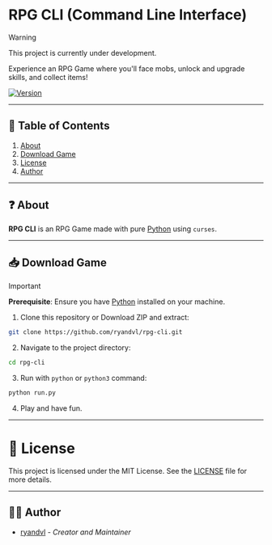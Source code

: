 # RPG CLI (Command Line Interface)

> [!WARNING]
> This project is currently under development.

Experience an RPG Game where you'll face mobs, unlock and upgrade skills, and collect items!

[![Version](https://img.shields.io/badge/version-1.0.0-blue.svg)](https://shields.io)

---

## 📑 Table of Contents
1. [About](#about)
3. [Download Game](#download-game)
5. [License](#license)
6. [Author](#author)

---

## ❓ About

**RPG CLI** is an RPG Game made with pure [Python](https://www.python.org/) using `curses`.

---

## 📥 Download Game

> [!IMPORTANT]
> **Prerequisite**:
> Ensure you have [Python](https://www.python.org/) installed on your machine.

1. Clone this repository or Download ZIP and extract:
  ```bash
  git clone https://github.com/ryandvl/rpg-cli.git
  ```
2. Navigate to the project directory:
  ```bash
  cd rpg-cli
  ```
3. Run with `python` or `python3` command:
  ```bash
  python run.py
  ```
4. Play and have fun.

---

# 📝 License

This project is licensed under the MIT License. See the [LICENSE](LICENSE) file for more details.

---

## 👨‍💻 Author

- [ryandvl](https://github.com/ryandvl) - *Creator and Maintainer*
